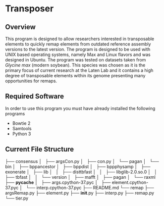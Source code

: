 # Transposer

## Overview

This program is designed to allow researchers interested in transposable elements to quickly remap elements from outdated reference assembly versions to the latest version.
The program is designed to be used with UNIX based operating systems, namely Max and Linux flavors and was designed in Ubuntu.
The program was tested on datasets taken from *Glycine max* (modern soybean). This species was chosen as it is the primary focus of current research at the Laten Lab and it contains a high degree of transposable elements within its genome presenting many opportunities for remaps.

## Required Software
In order to use this program you must have already installed the following programs

* Bowtie 2
* Samtools
* Python 3

## Current File Structure

├── consensus
│   ├── argsCon.py
│   ├── con.py
│   └── pagan
│       └── bin
│           ├── bppancestor
│           ├── bppdist
│           ├── bppphysamp
│           ├── exonerate
│           ├── lib
│           │   ├── disttbfast
│           │   ├── libglib-2.0.so.0
│           │   ├── tbfast
│           │   └── version
│           ├── mafft
│           ├── pagan
│           └── raxml
├── __pycache__
│   ├── args.cpython-37.pyc
│   ├── element.cpython-37.pyc
│   └── interp.cpython-37.pyc
├── README.md
└── remap
    ├── argsRemap.py
    ├── element.py
    ├── __init__.py
    ├── interp.py
    ├── remap.py
    └── tier.py
